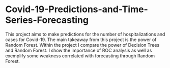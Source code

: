 # Covid-19-Predictions-and-Time-Series-Forecasting
This project aims to make predictions for the number of hospitalizations and cases for Covid-19. The main takeaway from this project is the power of Random Forest. Within the project I compare the power of Decision Trees and Random Forest. I show the importance of ROC analysis as well as exemplify some weakness correlated with forecasting through Random Forest. 
